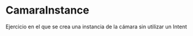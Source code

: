 CamaraInstance
==============

Ejercicio en el que se crea una instancia de la cámara sin utilizar un Intent
